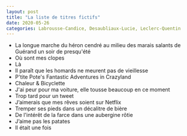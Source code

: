 ```yaml
---
layout: post
title: "La liste de titres fictifs"
date: 2020-05-26
categories: Labrousse-Candice, Desaubliaux-Lucie, Leclerc-Quentin
---
```


- La longue marche du héron cendré au milieu des marais salants de Guérand un soir de presqu'été
- Où sont mes clopes
- Là
- Il paraît que les homards ne meurent pas de vieillesse
- P'tite Pote's Fantastic Adventures in Crazyland
- Chaleur & Bicyclette
- J'ai peur pour ma voiture, elle tousse beaucoup en ce moment
- Trop tard pour un tweet
- J’aimerais que mes rêves soient sur Netflix
- Tremper ses pieds dans un décalitre de bière
- De l'intérêt de la farce dans une aubergine rôtie
- J’aime pas les patates
- Il était une fois
